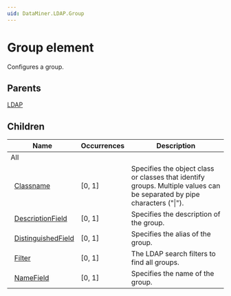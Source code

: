 ```yaml
---
uid: DataMiner.LDAP.Group
---
```


# Group element

Configures a group.

## Parents

[LDAP](xref:DataMiner.LDAP)

## Children

| Name | Occurrences | Description |
| --- | --- | --- |
| All |  |  |
| &#160;&#160;[Classname](xref:DataMiner.LDAP.Group.Classname) | [0, 1] | Specifies the object class or classes that identify groups. Multiple values can be separated by pipe characters ("\|"). |
| &#160;&#160;[DescriptionField](xref:DataMiner.LDAP.Group.DescriptionField) | [0, 1] | Specifies the description of the group. |
| &#160;&#160;[DistinguishedField](xref:DataMiner.LDAP.Group.DistinguishedField) | [0, 1] | Specifies the alias of the group. |
| &#160;&#160;[Filter](xref:DataMiner.LDAP.Group.Filter) | [0, 1] | The LDAP search filters to find all groups. |
| &#160;&#160;[NameField](xref:DataMiner.LDAP.Group.NameField) | [0, 1] | Specifies the name of the group. |
